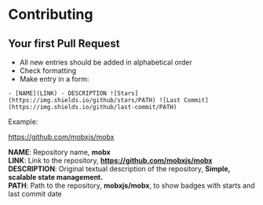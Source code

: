 # Contributing

## Your first Pull Request

- All new entries should be added in alphabetical order
- Check formatting
- Make entry in a form:

`- [NAME](LINK) - DESCRIPTION ![Stars](https://img.shields.io/github/stars/PATH) ![Last Commit](https://img.shields.io/github/last-commit/PATH)`

Example:

https://github.com/mobxjs/mobx

**NAME**: Repository name, **mobx**  
**LINK**: Link to the repository, **https://github.com/mobxjs/mobx**  
**DESCRIPTION**: Original textual description of the repository, **Simple, scalable state management.**  
**PATH**: Path to the repository, **mobxjs/mobx**, to show badges with starts and last commit date

